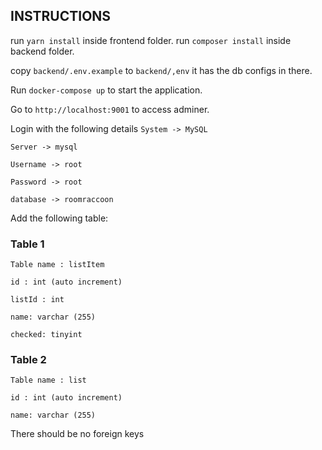 ## INSTRUCTIONS


run `yarn install` inside frontend folder.
run `composer install` inside backend folder.

copy `backend/.env.example` to `backend/,env`  it has the db configs in there.

Run `docker-compose up` to start the application.

Go to `http://localhost:9001` to access adminer.

Login with the following details
`System -> MySQL`

`Server -> mysql`

`Username -> root`

`Password -> root`

`database -> roomraccoon`

Add the following table:

### Table 1
`Table name : listItem`

`id : int (auto increment)`

`listId : int`

`name: varchar (255)`

`checked: tinyint`

### Table 2
`Table name : list`

`id : int (auto increment)`

`name: varchar (255)`

There should be no foreign keys